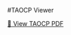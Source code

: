 #TAOCP Viewer

[📖 View TAOCP PDF](https://XUAN-CSU.github.io/TAOCP/viewer.html?file=Knuth_Donald_Ervin_The_Art_of_Computer_Programming.pdf)

